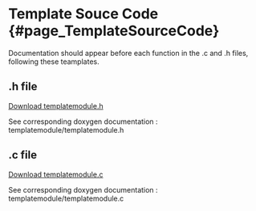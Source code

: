 # Template Souce Code {#page_TemplateSourceCode}

Documentation should appear before each function in the .c and .h files, following these teamplates.


## .h file

<a href="../src/CommandLineInterface/doc/templatemodule/templatemodule.h">Download templatemodule.h</a>

See corresponding doxygen documentation : templatemodule/templatemodule.h


## .c file

<a href="../src/CommandLineInterface/doc/templatemodule/templatemodule.c">Download templatemodule.c</a>

See corresponding doxygen documentation : templatemodule/templatemodule.c
